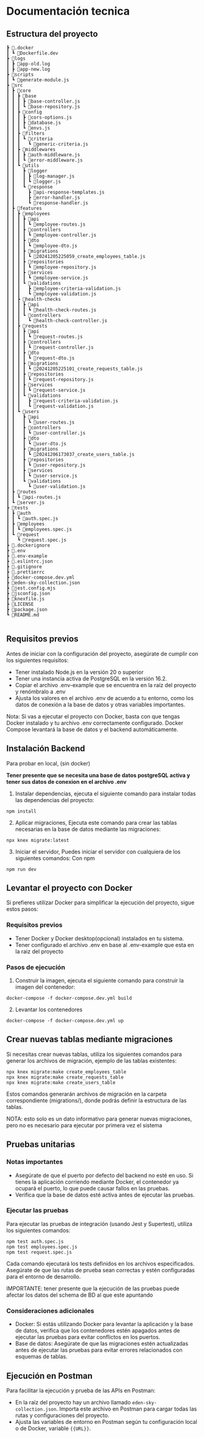 # Documentación tecnica

## Estructura del proyecto

```
┣ 📂.docker
┃ ┗ 📜Dockerfile.dev
┣ 📂logs
┃ ┣ 📜app-old.log
┃ ┣ 📜app-new.log
┣ 📂scripts
┃ ┗ 📜generate-module.js
┣ 📂src
┃ ┣ 📂core
┃ ┃ ┣ 📂base
┃ ┃ ┃ ┣ 📜base-controller.js
┃ ┃ ┃ ┗ 📜base-repository.js
┃ ┃ ┣ 📂config
┃ ┃ ┃ ┣ 📜cors-options.js
┃ ┃ ┃ ┣ 📜database.js
┃ ┃ ┃ ┗ 📜envs.js
┃ ┃ ┣ 📂filters
┃ ┃ ┃ ┗ 📂criteria
┃ ┃ ┃   ┗ 📜generic-criteria.js
┃ ┃ ┣ 📂middlewares
┃ ┃ ┃ ┣ 📜auth-middleware.js
┃ ┃ ┃ ┗ 📜error-middleware.js
┃ ┃ ┗ 📂utils
┃ ┃   ┣ 📂logger
┃ ┃   ┃ ┣ 📜log-manager.js
┃ ┃   ┃ ┗ 📜logger.js
┃ ┃   ┗ 📂response
┃ ┃     ┣ 📜api-response-templates.js
┃ ┃     ┣ 📜error-handler.js
┃ ┃     ┗ 📜response-handler.js
┃ ┣ 📂features
┃ ┃ ┣ 📂employees
┃ ┃ ┃ ┣ 📂api
┃ ┃ ┃ ┃ ┗ 📜employee-routes.js
┃ ┃ ┃ ┣ 📂controllers
┃ ┃ ┃ ┃ ┗ 📜employee-controller.js
┃ ┃ ┃ ┣ 📂dto
┃ ┃ ┃ ┃ ┗ 📜employee-dto.js
┃ ┃ ┃ ┣ 📂migrations
┃ ┃ ┃ ┃ ┗ 📜20241205225059_create_employees_table.js
┃ ┃ ┃ ┣ 📂repositories
┃ ┃ ┃ ┃ ┗ 📜employee-repository.js
┃ ┃ ┃ ┣ 📂services
┃ ┃ ┃ ┃ ┗ 📜employee-service.js
┃ ┃ ┃ ┗ 📂validations
┃ ┃ ┃   ┣ 📜employee-criteria-validation.js
┃ ┃ ┃   ┗ 📜employee-validation.js
┃ ┃ ┣ 📂health-checks
┃ ┃ ┃ ┣ 📂api
┃ ┃ ┃ ┃ ┗ 📜health-check-routes.js
┃ ┃ ┃ ┗ 📂controllers
┃ ┃ ┃   ┗ 📜health-check-controller.js
┃ ┃ ┣ 📂requests
┃ ┃ ┃ ┣ 📂api
┃ ┃ ┃ ┃ ┗ 📜request-routes.js
┃ ┃ ┃ ┣ 📂controllers
┃ ┃ ┃ ┃ ┗ 📜request-controller.js
┃ ┃ ┃ ┣ 📂dto
┃ ┃ ┃ ┃ ┗ 📜request-dto.js
┃ ┃ ┃ ┣ 📂migrations
┃ ┃ ┃ ┃ ┗ 📜20241205225101_create_requests_table.js
┃ ┃ ┃ ┣ 📂repositories
┃ ┃ ┃ ┃ ┗ 📜request-repository.js
┃ ┃ ┃ ┣ 📂services
┃ ┃ ┃ ┃ ┗ 📜request-service.js
┃ ┃ ┃ ┗ 📂validations
┃ ┃ ┃   ┣ 📜request-criteria-validation.js
┃ ┃ ┃   ┗ 📜request-validation.js
┃ ┃ ┗ 📂users
┃ ┃   ┣ 📂api
┃ ┃   ┃ ┗ 📜user-routes.js
┃ ┃   ┣ 📂controllers
┃ ┃   ┃ ┗ 📜user-controller.js
┃ ┃   ┣ 📂dto
┃ ┃   ┃ ┗ 📜user-dto.js
┃ ┃   ┣ 📂migrations
┃ ┃   ┃ ┗ 📜20241206173037_create_users_table.js
┃ ┃   ┣ 📂repositories
┃ ┃   ┃ ┗ 📜user-repository.js
┃ ┃   ┣ 📂services
┃ ┃   ┃ ┗ 📜user-service.js
┃ ┃   ┗ 📂validations
┃ ┃     ┗ 📜user-validation.js
┃ ┣ 📂routes
┃ ┃ ┗ 📜api-routes.js
┃ ┗ 📜server.js
┣ 📂tests
┃ ┣ 📂auth
┃ ┃ ┗ 📜auth.spec.js
┃ ┣ 📂employees
┃ ┃ ┗ 📜employees.spec.js
┃ ┗ 📂request
┃   ┗ 📜request.spec.js
┣ 📜.dockerignore
┣ 📜.env
┣ 📜.env-example
┣ 📜.eslintrc.json
┣ 📜.gitignore
┣ 📜.prettierrc
┣ 📜docker-compose.dev.yml
┣ 📜eden-sky-collection.json
┣ 📜jest.config.mjs
┣ 📜jsconfig.json
┣ 📜knexfile.js
┣ 📜LICENSE
┣ 📜package.json
┗ 📜README.md


```

## Requisitos previos

Antes de iniciar con la configuración del proyecto, asegúrate de cumplir con los siguientes requisitos:

- Tener instalado Node.js en la versión 20 o superior
- Tener una instancia activa de PostgreSQL en la versión 16.2.
- Copiar el archivo .env-example que se encuentra en la raíz del proyecto y renómbralo a .env
- Ajusta los valores en el archivo .env de acuerdo a tu entorno, como los datos de conexión a la base de datos y otras variables importantes.

Nota: Si vas a ejecutar el proyecto con Docker, basta con que tengas Docker instalado y tu archivo .env correctamente configurado. Docker Compose levantará la base de datos y el backend automáticamente.

## Instalación Backend

Para probar en local, (sin docker)

**Tener presente que se necesita una base de datos postgreSQL activa y tener sus datos de conexion en el archivo .env**

1. Instalar dependencias, ejecuta el siguiente comando para instalar todas las dependencias del proyecto:

```
npm install
```

2. Aplicar migraciones, Ejecuta este comando para crear las tablas necesarias en la base de datos mediante las migraciones:

```
npx knex migrate:latest
```

3. Iniciar el servidor, Puedes iniciar el servidor con cualquiera de los siguientes comandos:
   Con npm

```
npm run dev
```

## Levantar el proyecto con Docker

Si prefieres utilizar Docker para simplificar la ejecución del proyecto, sigue estos pasos:

### Requisitos previos

- Tener Docker y Docker desktop(opcional) instalados en tu sistema.
- Tener configurado el archivo .env en base al .env-example que esta en la raiz del proyecto

### Pasos de ejecución

1. Construir la imagen, ejecuta el siguiente comando para construir la imagen del contenedor:

```
docker-compose -f docker-compose.dev.yml build
```

2. Levantar los contenedores

```
docker-compose -f docker-compose.dev.yml up
```

## Crear nuevas tablas mediante migraciones

Si necesitas crear nuevas tablas, utiliza los siguientes comandos para generar los archivos de migración, ejemplo de las tablas existentes:

```
npx knex migrate:make create_employees_table
npx knex migrate:make create_requests_table
npx knex migrate:make create_users_table
```

Estos comandos generarán archivos de migración en la carpeta correspondiente (migrations/), donde podrás definir la estructura de las tablas.

NOTA: esto solo es un dato informativo para generar nuevas migraciones, pero no es necesario para ejecutar por primera vez el sistema

## Pruebas unitarias

### Notas importantes

- Asegúrate de que el puerto por defecto del backend no esté en uso. Si tienes la aplicación corriendo mediante Docker, el contenedor ya ocupará el puerto, lo que puede causar fallos en las pruebas.
- Verifica que la base de datos esté activa antes de ejecutar las pruebas.

### Ejecutar las pruebas

Para ejecutar las pruebas de integración (usando Jest y Supertest), utiliza los siguientes comandos:

```
npm test auth.spec.js
npm test employees.spec.js
npm test request.spec.js
```

Cada comando ejecutará los tests definidos en los archivos especificados. Asegúrate de que las rutas de prueba sean correctas y estén configuradas para el entorno de desarrollo.

IMPORTANTE: tener presente que la ejecución de las pruebas puede afectar los datos del schema de BD al que este apuntando

### Consideraciones adicionales

- Docker: Si estás utilizando Docker para levantar la aplicación y la base de datos, verifica que los contenedores estén apagados antes de ejecutar las pruebas para evitar conflictos en los puertos.
- Base de datos: Asegúrate de que las migraciones estén actualizadas antes de ejecutar las pruebas para evitar errores relacionados con esquemas de tablas.

## Ejecución en Postman

Para facilitar la ejecución y prueba de las APIs en Postman:

- En la raíz del proyecto hay un archivo llamado `eden-sky-collection.json`.
  Importa este archivo en Postman para cargar todas las rutas y configuraciones del proyecto.
- Ajusta las variables de entorno en Postman según tu configuración local o de Docker, variable `{{URL}}`.
